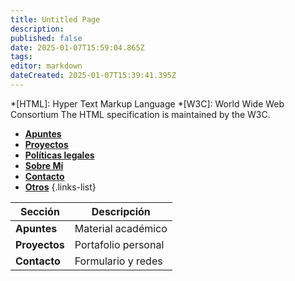 ```yaml
---
title: Untitled Page
description: 
published: false
date: 2025-01-07T15:59:04.865Z
tags: 
editor: markdown
dateCreated: 2025-01-07T15:39:41.395Z
---
```


*[HTML]: Hyper Text Markup Language
*[W3C]:  World Wide Web Consortium
The HTML specification
is maintained by the W3C.





- [**Apuntes**](/apuntes)
- [**Proyectos**](/proyectos)
- [**Políticas legales**](/politicas)
- [**Sobre Mí**](/mio)
- [**Contacto**](/contacto)
- [**Otros**](/otros)
  {.links-list}

| Sección      | Descripción          |
|------------- |---------------------- |
| **Apuntes**  | Material académico   |
| **Proyectos**| Portafolio personal  |
| **Contacto** | Formulario y redes   |
